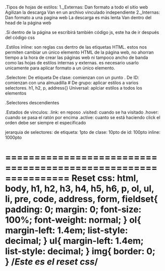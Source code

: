 .Tipos de hojas de estilos:
    1._Externas:
        Dan formato a todo el sitio web
        Agilizan la descarga
        Van en un archivo vinculado independiente
    2._Internas:
        Dan formato a una pagina web
        La descarga es más lenta
        Van dentro del head de la página web

.Si dentro de la página se escribirá también código js, este ha de ir después del código css

.Estilos inline: son reglas css dentro de las etiquetas HTML. estos nos permiten cambiar un único elemento HTML de la página web, no ahorran tiempo a la hora de crear las páginas web ni tampoco ancho de banda como las hojas de estilos internas y externas. es necesario usarlo unicamente para aplicar formato a un único elemento.

.Selectore:
    De etiqueta
    De clase: comienzan con un punto .
    De ID: comienzan con una almuadilla #
    De grupo: aplicar estilos a varios selectores. h1, h2, p, address{}
    Universal: aplciar estilos a todos los elementos

.Selectores descendientes

.Estados de vinculos:
    .link: en reposo
    .visited: cuando se ha visitado
    .hover: cuando se pasa el ratón por encima
    .active: cuanto se está haciendo click
    el orden debe ser siempre el especificado

jerarquia de selectores:
    de etiqueta: 1pto
    de clase: 10pto
    de id: 100pto
    inline: 1000pto


===============================================================
Reset css:
html, body, h1, h2, h3, h4, h5, h6, p, ol, ul, li, pre, code, address, form, fieldset{
    padding: 0;
    margin: 0;
    font-size: 100%;
    font-weight: normal;
}
ol{
    margin-left: 1.4em;
    list-style: decimal;
}
ul{
    margin-left: 1.4em;
    list-style: decimal;
}
img{
    border: 0;
}
/*Este es el reset css*/
==================================================================